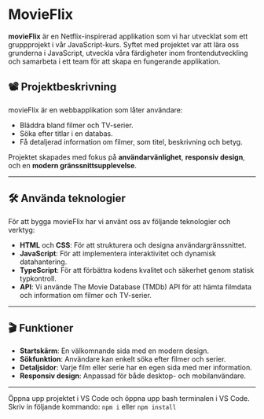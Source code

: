 # MovieFlix

**movieFlix** är en Netflix-inspirerad applikation som vi har utvecklat som ett gruppprojekt i vår JavaScript-kurs. Syftet med projektet var att lära oss grunderna i JavaScript, utveckla våra färdigheter inom frontendutveckling och samarbeta i ett team för att skapa en fungerande applikation.

## 📽️ Projektbeskrivning

movieFlix är en webbapplikation som låter användare:

- Bläddra bland filmer och TV-serier.
- Söka efter titlar i en databas.
- Få detaljerad information om filmer, som titel, beskrivning och betyg.

Projektet skapades med fokus på **användarvänlighet**, **responsiv design**, och en **modern gränssnittsupplevelse**.

---

## 🛠️ Använda teknologier

För att bygga movieFlix har vi använt oss av följande teknologier och verktyg:

- **HTML** och **CSS**: För att strukturera och designa användargränssnittet.
- **JavaScript**: För att implementera interaktivitet och dynamisk datahantering.
- **TypeScript**: För att förbättra kodens kvalitet och säkerhet genom statisk typkontroll.
- **API**: Vi använde The Movie Database (TMDb) API för att hämta filmdata och information om filmer och TV-serier.

---

## 🎬 Funktioner

- **Startskärm**: En välkomnande sida med en modern design.
- **Sökfunktion**: Användare kan enkelt söka efter filmer och serier.
- **Detaljsidor**: Varje film eller serie har en egen sida med mer information.
- **Responsiv design**: Anpassad för både desktop- och mobilanvändare.

---

Öppna upp projektet i VS Code och öppna upp bash terminalen i VS Code.
Skriv in följande kommando:
`npm i` eller `npm install`
